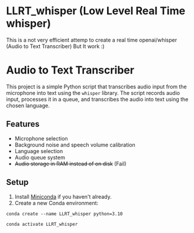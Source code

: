 # LLRT_whisper (Low Level Real Time whisper)
This is a not very efficient attemp to create a real time openai/whisper (Audio to Text Transcriber) But It work :)

# Audio to Text Transcriber

This project is a simple Python script that transcribes audio input from the microphone into text using the `whisper` library. The script records audio input, processes it in a queue, and transcribes the audio into text using the chosen language.

## Features

- Microphone selection
- Background noise and speech volume calibration
- Language selection
- Audio queue system
- ~~Audio storage in RAM instead of on disk~~ (Fail)

## Setup

1. Install [Miniconda](https://docs.conda.io/en/latest/miniconda.html) if you haven't already.
2. Create a new Conda environment:

`conda create --name LLRT_whisper python=3.10`

`conda activate LLRT_whisper`
